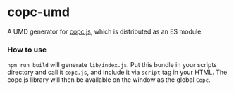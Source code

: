 # copc-umd

A UMD generator for [copc.js](https://github.com/connormanning/copc.js), which
is distributed as an ES module.

### How to use
`npm run build` will generate `lib/index.js`.  Put this bundle in your scripts
directory and call it `copc.js`, and include it via `script` tag in your HTML.
The copc.js library will then be available on the window as the global `Copc`.
